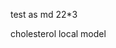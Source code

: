 test as md 22*3


<script src=https://chemapps.stolaf.edu/jmol/files/JSmolMin2.js>
</script>

<script type='text/javascript' language='javascript'>
Jmol.Info.j2sPath = 'https://chemapps.stolaf.edu/jmol/jsmol/j2s';
Jmol.Info.serverURL='https://chemapps.stolaf.edu/jmol/jsmol/php/jsmol.php';
jmolInitialize('https://chemapps.stolaf.edu/jmol/files', true);
jmolApplet(['600','600'],"set antialiasdisplay\;load https://gr-jeannerat-unige.github.io/macrolide-antibiotics/data/cholesterol-3D.sdf;",'0');
</script>

<div style='width:600px'>cholesterol local model<script>jmolCheckbox('spin on','spin off','spin on/off')</script></div>

